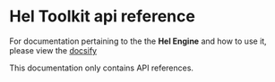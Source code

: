 # **Hel Toolkit** api reference
For documentation pertaining to the the **Hel Engine** and how to use it, please view the [docsify](https://helengine.github.io/Hel.Docsify/#/)

This documentation only contains API references.
